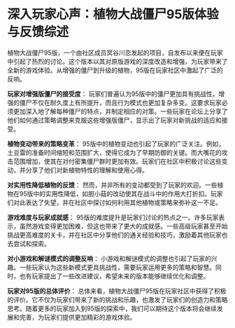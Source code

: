 # 深入玩家心声：植物大战僵尸95版体验与反馈综述

植物大战僵尸95版，一个由社区成员冥谷川恋发起的项目，自发布以来便在玩家中引起了热烈的讨论。这个版本以其对原版游戏的深度改造和增强，为玩家带来了全新的游戏体验。从增强的僵尸到升级的植物，95版在玩家社区中激起了广泛的反响。

**玩家对增强版僵尸的接受度**：
玩家们普遍认为95版中的僵尸更加具有挑战性。增强的僵尸不仅在耐久度上有所提升，而且行为模式也更加复杂多变。这要求玩家必须更加深入地了解每种僵尸的特点，并制定相应的对策。一些玩家在论坛上分享了他们如何通过策略调整来克服这些增强版僵尸，显示出了玩家对新挑战的适应和接受。

**植物变动带来的策略变革**：
95版中的植物变动也引起了玩家的广泛关注。例如，土豆雷的准备时间缩短和范围扩大，使得它成为了早期防御的关键。而大嘴花的攻击范围增加，使其在对付密集僵尸群时更加有效。玩家们在社区中积极讨论这些变动，并分享了他们对新植物特性的理解和使用心得。

**对实用性降低植物的反馈**：
然而，并非所有的变动都受到了玩家的欢迎。一些植物在95版中的实用性降低，如胆小菇的改动使其在战斗中的作用大打折扣。玩家们对此表达了失望，并在社区中探讨如何利用其他植物或策略来弥补这一不足。

**游戏难度与玩家成就感**：
95版的难度提升是玩家们讨论的热点之一。许多玩家表示，虽然游戏变得更加困难，但这也带来了更大的成就感。一些高级玩家甚至开始挑战更高难度的关卡，并在社区中分享他们的通关经验和技巧，激励着其他玩家也去尝试和探索。

**对小游戏和解谜模式的调整反响**：
小游戏和解谜模式的调整也引起了玩家的兴趣。一些玩家认为这些新模式更具挑战性，需要玩家运用更多的策略和智慧。同时，也有玩家提出了一些改进建议，希望未来的版本能够继续优化和调整。

**玩家对95版的总体评价**：
总体来看，植物大战僵尸95版在玩家社区中获得了积极的评价。它不仅为玩家们带来了新的挑战和乐趣，也激发了玩家们的创造力和策略思考。随着更多的玩家加入到95版的探索中，我们可以期待这个版本将会继续发展和完善，为玩家们提供更加精彩的游戏体验。